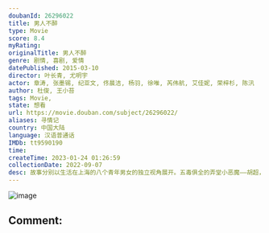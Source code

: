 ```yaml
---
doubanId: 26296022
title: 男人不醉
type: Movie
score: 8.4
myRating: 
originalTitle: 男人不醉
genre: 剧情, 喜剧, 爱情
datePublished: 2015-03-10
director: 叶长青, 尤明宇
actor: 章涛, 张墨锡, 纪亚文, 佟晨洁, 杨羽, 徐唯, 芮伟航, 艾佳妮, 荣梓杉, 陈汛
author: 杜俊, 王小苔
tags: Movie, 
state: 想看
url: https://movie.douban.com/subject/26296022/
aliases: 寻情记
country: 中国大陆
language: 汉语普通话
IMDb: tt9590190
time: 
createTime: 2023-01-24 01:26:59
collectionDate: 2022-09-07
desc: 故事分别以生活在上海的八个青年男女的独立视角展开。五毒俱全的弄堂小恶魔——胡超，整天想着搞定远在天边近在眼前的青梅女警梅婷；心思缜密的并购雅痞男——叶军在鬼灵精老婆claire的一个追魂夺命call...
---
```


![image](p2231763810.jpg)

Comment: 
---


